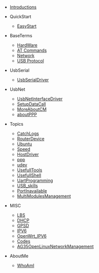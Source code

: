 - [Introductions](/)

- QuickStart

  - [EasyStart](/EasyStart/EasyStart.md)

- BaseTerms

  - [HardWare](/Base/HardWare.md)
  - [AT Commands](/Base/AT.md)
  - [Network](/Base/NetWork.md)
  - [USB Protocol](/Base/UsbProtocolBase.md)

- UsbSerial

  - [UsbSerialDriver](/UsbSerial/UsbSerial.md)

- UsbNet

  - [UsbNetInterfaceDriver](/UsbNet/UsbNet.md)
  - [SetupDataCall](/UsbNet/DialUp.md)
  - [MoreAboutCM](/UsbNet/MoreAboutCM.md)
  - [aboutPPP](/UsbNet/ppp.md)

  
- Topics

  - [CatchLogs](Topics/CatchLogs/Catchlog.md)
  - [RouterDevice](Topics/CPEProducts/SoftRouter.md)
  - [Ubuntu](Topics/Ubuntu/How_to_use_on_Ubuntu.md)
  - [Speed](Topics/NetworkSpeed/Android_Loopback.md)
  - [HostDriver](Topics/HostDriver/HostDriver.md)
  - [ppp](Topics/ppp/ppp.md)
  - [udev](Topics/UsefullSkills/udev.md)
  - [UsefullTools](Topics/UsefullSkills/tools.md)
  - [UsefullShell](Topics/UsefullSkills/UsefullShell.md)
  - [UartProgramming](Topics/UsefullSkills/AT_ttySerial.md)
  - [USB_skills](Topics/UsefullSkills/Usb_Ops_and_Sysfs.md)
  - [PortInavailable](Topics/UsefullSkills/open_dev_failed.md)
  - [MultiModulesManagement](Topics/MultiModules/MultiModulesIssue.md)

* MISC

  - [LBS](/MISC/LBS.md)
  - [DHCP](/MISC/DHCP.md)
  - [GPSD](/MISC/gpsd.md)
  - [IPV6](/MISC/IPV6.md)
  - [OpenWrt_IPV6](/MISC/OpenWrt_IPv6.md)
  - [Codes](/MISC/driverCodes.md)
  - [AG35OpenLinuxNetworkManagement](/MISC/AG35OpenNetworkManagement.md)
  

- AboutMe

	- [WhoAmI](inits/about.md)

